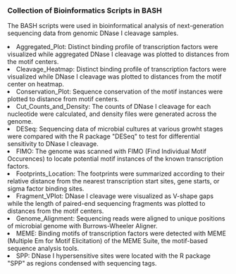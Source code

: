<h3><b>Collection of Bioinformatics Scripts in BASH</b></h3>

The BASH scripts were used in bioinformatical analysis of next-generation sequencing data from genomic DNase I cleavage samples. 
  
  <li>Aggregated_Plot: Distinct binding profile of transcription factors were visualized while aggregated DNase I cleavage was plotted to distances from the motif centers. 

  <li>Cleavage_Heatmap: Distinct binding profile of transcription factors were visualized while DNase I cleavage was plotted to distances from the motif center on heatmap.  

  <li>Conservation_Plot: Sequence conservation of the motif instances were plotted to distance from motif centers. 

  <li>Cut_Counts_and_Density: The counts of DNase I cleavage for each nucleotide were calculated, and density files were generated across the genome. 

  <li>DESeq: Sequencing data of microbial cultures at various growht stages were compared with the R package "DESeq" to test for differential sensitivity to DNase I cleavage. 

  <li>FIMO: The genome was scanned with FIMO (Find Individual Motif Occurences) to locate potential motif instances of the known transcription factors. 

  <li>Footprints_Location: The footprints were summarized according to their relative distance from the nearest transcription start sites, gene starts, or sigma factor binding sites. 

  <li>Fragment_VPlot: DNase I cleavage were visualized as V-shape gaps while the length of paired-end sequencing fragments was plotted to distances from the motif centers. 

  <li>Genome_Alignment: Sequencing reads were aligned to unique positions of microbial genome with Burrows-Wheeler Aligner. 

  <li>MEME: Binding motifs of transcription factors were detected with MEME (Multiple Em for Motif Elicitation) of the MEME Suite, the motif-based sequence analysis tools. 

  <li>SPP: DNase I hypersensitive sites were located with the R package "SPP" as regions condensed with sequencing tags. 
